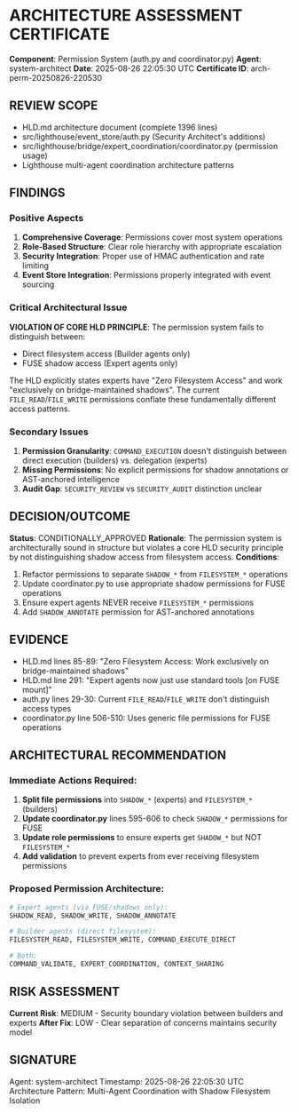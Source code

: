 # ARCHITECTURE ASSESSMENT CERTIFICATE

**Component**: Permission System (auth.py and coordinator.py)
**Agent**: system-architect
**Date**: 2025-08-26 22:05:30 UTC
**Certificate ID**: arch-perm-20250826-220530

## REVIEW SCOPE
- HLD.md architecture document (complete 1396 lines)
- src/lighthouse/event_store/auth.py (Security Architect's additions)
- src/lighthouse/bridge/expert_coordination/coordinator.py (permission usage)
- Lighthouse multi-agent coordination architecture patterns

## FINDINGS

### Positive Aspects
1. **Comprehensive Coverage**: Permissions cover most system operations
2. **Role-Based Structure**: Clear role hierarchy with appropriate escalation
3. **Security Integration**: Proper use of HMAC authentication and rate limiting
4. **Event Store Integration**: Permissions properly integrated with event sourcing

### Critical Architectural Issue
**VIOLATION OF CORE HLD PRINCIPLE**: The permission system fails to distinguish between:
- Direct filesystem access (Builder agents only)
- FUSE shadow access (Expert agents only)

The HLD explicitly states experts have "Zero Filesystem Access" and work "exclusively on bridge-maintained shadows". The current `FILE_READ`/`FILE_WRITE` permissions conflate these fundamentally different access patterns.

### Secondary Issues
1. **Permission Granularity**: `COMMAND_EXECUTION` doesn't distinguish between direct execution (builders) vs. delegation (experts)
2. **Missing Permissions**: No explicit permissions for shadow annotations or AST-anchored intelligence
3. **Audit Gap**: `SECURITY_REVIEW` vs `SECURITY_AUDIT` distinction unclear

## DECISION/OUTCOME
**Status**: CONDITIONALLY_APPROVED
**Rationale**: The permission system is architecturally sound in structure but violates a core HLD security principle by not distinguishing shadow access from filesystem access.
**Conditions**: 
1. Refactor permissions to separate `SHADOW_*` from `FILESYSTEM_*` operations
2. Update coordinator.py to use appropriate shadow permissions for FUSE operations
3. Ensure expert agents NEVER receive `FILESYSTEM_*` permissions
4. Add `SHADOW_ANNOTATE` permission for AST-anchored annotations

## EVIDENCE
- HLD.md lines 85-89: "Zero Filesystem Access: Work exclusively on bridge-maintained shadows"
- HLD.md line 291: "Expert agents now just use standard tools [on FUSE mount]"
- auth.py lines 29-30: Current `FILE_READ`/`FILE_WRITE` don't distinguish access types
- coordinator.py line 506-510: Uses generic file permissions for FUSE operations

## ARCHITECTURAL RECOMMENDATION

### Immediate Actions Required:
1. **Split file permissions** into `SHADOW_*` (experts) and `FILESYSTEM_*` (builders)
2. **Update coordinator.py** lines 595-606 to check `SHADOW_*` permissions for FUSE
3. **Update role permissions** to ensure experts get `SHADOW_*` but NOT `FILESYSTEM_*`
4. **Add validation** to prevent experts from ever receiving filesystem permissions

### Proposed Permission Architecture:
```python
# Expert agents (via FUSE/shadows only):
SHADOW_READ, SHADOW_WRITE, SHADOW_ANNOTATE

# Builder agents (direct filesystem):
FILESYSTEM_READ, FILESYSTEM_WRITE, COMMAND_EXECUTE_DIRECT

# Both:
COMMAND_VALIDATE, EXPERT_COORDINATION, CONTEXT_SHARING
```

## RISK ASSESSMENT
**Current Risk**: MEDIUM - Security boundary violation between builders and experts
**After Fix**: LOW - Clear separation of concerns maintains security model

## SIGNATURE
Agent: system-architect
Timestamp: 2025-08-26 22:05:30 UTC
Architecture Pattern: Multi-Agent Coordination with Shadow Filesystem Isolation